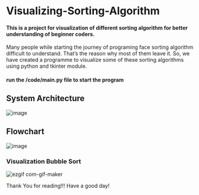 # Visualizing-Sorting-Algorithm
#### This is a project for visualization of different sorting algorithm for better understanding of beginner coders.

Many people while starting the journey of programing face sorting algorithm difficult to understand. That’s the reason why most of them leave it. So, we have created a programme to visualize some of these sorting algorithms using python and tkinter module.

#### run the /code/main.py file to start the program

## System Architecture
![image](https://user-images.githubusercontent.com/80695146/151689918-61a6f844-b108-4ee2-ae0a-833b96bd16ec.png)

## Flowchart
![image](https://user-images.githubusercontent.com/80695146/151689952-64ffc604-0db6-4ea6-b2b7-10f0eba03348.png)

### Visualization Bubble Sort
![ezgif com-gif-maker](https://user-images.githubusercontent.com/80695146/151690139-5588a60e-6d6a-450a-8b82-c95e8c418879.gif)

Thank You for reading!!!
Have a good day!
